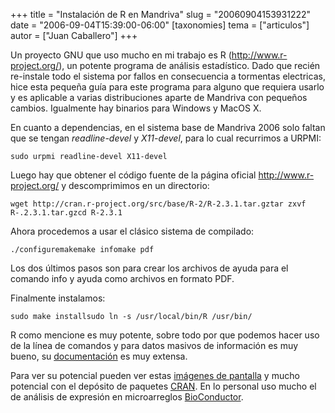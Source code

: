 +++
title = "Instalación de R en Mandriva"
slug = "20060904153931222"
date = "2006-09-04T15:39:00-06:00"
[taxonomies]
tema = ["articulos"]
autor = ["Juan Caballero"]
+++

Un proyecto GNU que uso mucho en mi trabajo es R
(http://www.r-project.org/), un potente programa de análisis
estadístico. Dado que recién re-instale todo el sistema por fallos en
consecuencia a tormentas electricas, hice esta pequeña guía para este
programa para alguno que requiera usarlo y es aplicable a varias
distribuciones aparte de Mandriva con pequeños cambios. Igualmente hay
binarios para Windows y MacOS X.

<!-- more -->
En cuanto a dependencias, en el sistema base de Mandriva 2006 solo
faltan que se tengan *readline-devel* y *X11-devel*, para lo cual
recurrimos a URPMI:

`sudo urpmi readline-devel X11-devel`

Luego hay que obtener el código fuente de la página oficial
http://www.r-project.org/ y descomprimimos en un directorio:

`wget http://cran.r-project.org/src/base/R-2/R-2.3.1.tar.gztar zxvf R-.2.3.1.tar.gzcd R-2.3.1`

Ahora procedemos a usar el clásico sistema de compilado:

`./configuremakemake infomake pdf`

Los dos últimos pasos son para crear los archivos de ayuda para el
comando info y ayuda como archivos en formato PDF.

Finalmente instalamos:

`sudo make installsudo ln -s /usr/local/bin/R /usr/bin/`

R como mencione es muy potente, sobre todo por que podemos hacer uso de
la línea de comandos y para datos masivos de información es muy bueno,
su [documentación](http://cran.r-project.org/manuals.html) es muy
extensa.

Para ver su potencial pueden ver estas [imágenes de
pantalla](http://www.r-project.org/screenshots/screenshots.html) y mucho
potencial con el depósito de paquetes
[CRAN](http://cran.r-project.org/). En lo personal uso mucho el de
análisis de expresión en microarreglos
[BioConductor](http://www.bioconductor.org/).


